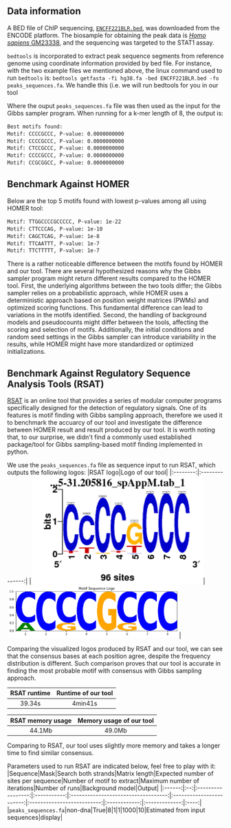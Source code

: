 ## Data information
A BED file of ChIP sequencing, [`ENCFF221BLR.bed`](https://www.encodeproject.org/files/ENCFF221BLR/), was downloaded from the ENCODE platform. The biosample for obtaining the peak data is [*Homo sapiens* GM23338](https://www.encodeproject.org/biosamples/ENCBS368AAA/), and the sequencing was targeted to the STAT1 assay. 

`bedtools` is incorporated to extract peak sequence segments from reference genome using coordinate information provided by bed file. For instance, with the two example files we mentioned above, the linux command used to run `bedtools` is: `bedtools getfasta -fi hg38.fa -bed ENCFF221BLR.bed -fo peaks_sequences.fa`. We handle this (i.e. we will run bedtools for you in our tool

Where the ouput `peaks_sequences.fa` file was then used as the input for the Gibbs sampler program. When running for a k-mer length of 8, the output is:

```bash
Best motifs found:
Motif: CCCCGCCC, P-value: 0.0000000000
Motif: CCCCGCCC, P-value: 0.0000000000
Motif: CTCCGCCC, P-value: 0.0000000000
Motif: CCCCGCCC, P-value: 0.0000000000
Motif: CCGCGGCC, P-value: 0.0000000000
```

## Benchmark Against HOMER
Below are the top 5 motifs found with lowest p-values among all using HOMER tool:

```bash
Motif: TTGGCCCCGCCCCC, P-value: 1e-22
Motif: CTTCCCAG, P-value: 1e-10
Motif: CAGCTCAG, P-value: 1e-8
Motif: TTCAATTT, P-value: 1e-7
Motif: TTCTTTTT, P-value: 1e-7
```
There is a rather noticeable difference between the motifs found by HOMER and our tool. 
There are several hypothesized reasons why the Gibbs sampler program might return different results compared to the HOMER tool. First, the underlying algorithms between the two tools differ; the Gibbs sampler relies on a probabilistic approach, while HOMER uses a deterministic approach based on position weight matrices (PWMs) and optimized scoring functions. This fundamental difference can lead to variations in the motifs identified. Second, the handling of background models and pseudocounts might differ between the tools, affecting the scoring and selection of motifs. Additionally, the initial conditions and random seed settings in the Gibbs sampler can introduce variability in the results, while HOMER might have more standardized or optimized initializations.

## Benchmark Against Regulatory Sequence Analysis Tools (RSAT)
[RSAT](http://rsat.sb-roscoff.fr/info-gibbs_form.cgi) is an online tool that provides a series of modular computer programs specifically designed for the detection of regulatory signals. One of its features is motif finding with Gibbs sampling approach, therefore we used it to benchmark the accuarcy of our tool and investigate the difference between HOMER result and result produced by our tool. 
It is worth noting that, to our surprise, we didn't find a commonly used established package/tool for Gibbs sampling-based motif finding implemented in python. 

We use the `peaks_sequences.fa` file as sequence input to run RSAT, which outputs the following logos:
|RSAT logo|Logo of our tool|
|:--------:|:--------------:|
|<img src="/benchmark/RSAT_logos/RSAT_logo_1motif_1site.png" alt="RSAT_logo_1" width="400"/>|<img src="/benchmark/RSAT_logos/our_logo_1motif_1site.png" alt="RSAT_logo_1" width="400"/>|

Comparing the visualized logos produced by RSAT and our tool, we can see that the consensus bases at each position agree, despite the frequency distribution is different. Such comparison proves that our tool is accurate in finding the most probable motif with consensus with Gibbs sampling approach. 

|RSAT runtime|Runtime of our tool|
|:----------:|:-----------------:|
|39.34s|4min41s|

|RSAT memory usage|Memory usage of our tool|
|:---------------:|:----------------------:|
|44.1Mb|49.0Mb|

Comparing to RSAT, our tool uses slightly more memory and takes a longer time to find similar consensus. 

Parameters used to run RSAT are indicated below, feel free to play with it:
|Sequence|Mask|Search both strands|Matrix length|Expected number of sites per sequence|Number of motif to extract|Maximum number of iterations|Number of runs|Background model|Output|
|:------:|:--:|:-----------------:|:-----------:|:-----------------------------------:|:------------------------:|:--------------------------:|:------------:|:-------------:|:----:|
|`peaks_sequences.fa`|non-dna|True|8|1|1|1000|10|Estimated from input sequences|display|


